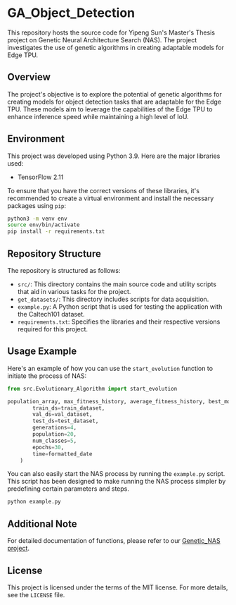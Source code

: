 # GA_Object_Detection

This repository hosts the source code for Yipeng Sun's Master's Thesis project on Genetic Neural Architecture Search (NAS). The project investigates the use of genetic algorithms in creating adaptable models for Edge TPU.

## Overview

The project's objective is to explore the potential of genetic algorithms for creating models for object detection tasks that are adaptable for the Edge TPU. These models aim to leverage the capabilities of the Edge TPU to enhance inference speed while maintaining a high level of IoU.

## Environment

This project was developed using Python 3.9. Here are the major libraries used:

- TensorFlow 2.11

To ensure that you have the correct versions of these libraries, it's recommended to create a virtual environment and install the necessary packages using `pip`:

```bash
python3 -m venv env
source env/bin/activate
pip install -r requirements.txt
```

## Repository Structure

The repository is structured as follows:

- `src/`: This directory contains the main source code and utility scripts that aid in various tasks for the project.
- `get_datasets/`: This directory includes scripts for data acquisition.
- `example.py`: A Python script that is used for testing the application with the Caltech101 dataset.
- `requirements.txt`: Specifies the libraries and their respective versions required for this project.



## Usage Example

Here's an example of how you can use the `start_evolution` function to initiate the process of NAS:

```python
from src.Evolutionary_Algorithm import start_evolution

population_array, max_fitness_history, average_fitness_history, best_models_arrays = start_evolution(
        train_ds=train_dataset,
        val_ds=val_dataset,
        test_ds=test_dataset,
        generations=4,
        population=20,
        num_classes=5,
        epochs=30,
        time=formatted_date
    )
```

You can also easily start the NAS process by running the `example.py` script. This script has been designed to make running the NAS process simpler by predefining certain parameters and steps.
```bash
python example.py
```

## Additional Note

For detailed documentation of functions, please refer to our [Genetic_NAS project](https://github.com/sypsyp97/Genetic_NAS.git).

## License

This project is licensed under the terms of the MIT license. For more details, see the `LICENSE` file.

